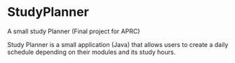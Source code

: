 StudyPlanner
============

A small study Planner (Final project for APRC)

Study Planner is a small application (Java) that allows users to create a daily schedule depending on their modules and its study hours.
